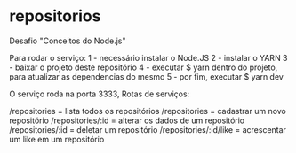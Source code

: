 # repositorios
Desafio "Conceitos do Node.js"

Para rodar o serviço:
1 - necessário instalar o Node.JS
2 - instalar o YARN
3 - baixar o projeto deste repositório
4 - executar $ yarn
    dentro do projeto, para atualizar as dependencias do mesmo
5 - por fim, executar $ yarn dev

O serviço roda na porta 3333,
Rotas de serviços:

/repositories = lista todos os repositórios
/repositories = cadastrar um novo repositório
/repositories/:id = alterar os dados de um repositório
/repositories/:id = deletar um repositório
/repositories/:id/like = acrescentar um like em um repositório
